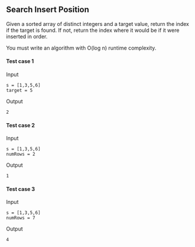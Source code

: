 ## Search Insert Position

Given a sorted array of distinct integers and a target value, return the index if the target is found. If not, return the index where it would be if it were inserted in order.

You must write an algorithm with O(log n) runtime complexity.

#### Test case 1

Input

```
s = [1,3,5,6] 
target = 5
```

Output

```
2
```

#### Test case 2

Input

```
s = [1,3,5,6]
numRows = 2
```

Output

```
1
```

#### Test case 3

Input

```
s = [1,3,5,6] 
numRows = 7
```

Output

```
4
```